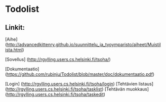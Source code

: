 # Todolist
 
## Linkit:
[Aihe] (http://advancedkittenry.github.io/suunnittelu_ja_tyoymparisto/aiheet/Muistilista.html)

[Sovellus] (http://rgylling.users.cs.helsinki.fi/tsoha/)

[Dokumentaatio] (https://github.com/rubinju/Todolist/blob/master/doc/dokumentaatio.pdf)

[Login] (http://rgylling.users.cs.helsinki.fi/tsoha/login)
[Tehtävien listaus] (http://rgylling.users.cs.helsinki.fi/tsoha/tasklist)
[Tehtävän muokkaus] (http://rgylling.users.cs.helsinki.fi/tsoha/taskedit) 